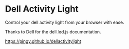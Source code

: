 # Dell Activity Light

Control your dell activity light from your browser with ease.

Thanks to Dell for the dell.led.js documentation.

https://pingy.github.io/dellactivitylight
